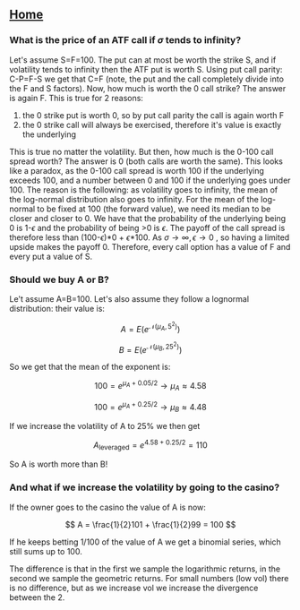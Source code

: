 ## [Home](../README.md)

### What is the price of an ATF call if $\sigma$ tends to infinity?

Let's assume S=F=100.
The put can at most be worth the strike S, and if volatility tends to infinity then the ATF put is worth S. Using put call parity: C-P=F-S we get that C=F (note, the put and the call completely divide into the F and S factors).
Now, how much is worth the 0 call strike? The answer is again F. This is true for 2 reasons:
1) the 0 strike put is worth 0, so by put call parity the call is again worth F
2) the 0 strike call will always be exercised, therefore it's value is exactly the underlying

This is true no matter the volatility.
But then, how much is the 0-100 call spread worth? The answer is 0 (both calls are worth the same). This looks like a paradox, as the 0-100 call spread is worth 100 if the underlying exceeds 100, and a number between 0 and 100 if the underlying goes under 100.
The reason is the following: as volatility goes to infinity, the mean of the log-normal distribution also goes to infinity. For the mean of the log-normal to be fixed at 100 (the forward value), we need its median to be closer and closer to 0. We have that the probability of the underlying being 0 is 1-$\epsilon$ and the probability of being >0 is $\epsilon$. The payoff of the call spread is therefore less than (100-$\epsilon$)*0 + $\epsilon$*100. As $\sigma \rightarrow \infty, \epsilon \rightarrow 0$ , so having a limited upside makes the payoff 0.
Therefore, every call option has a value of F and every put a value of S.


### Should we buy A or B?

Le't assume A=B=100. Let's also assume they follow a lognormal distribution: their value is:

$$ 
A = E(e^{\mathcal{N}(\mu_A, 5^2)}) 
$$

$$ 
B = E(e^{\mathcal{N}(\mu_B, 25^2)})
$$

So we get that the mean of the exponent is:

$$
100 = e^{\mu_A + 0.05/2} \rightarrow \mu_A \approx 4.58
$$

$$
100 = e^{\mu_A + 0.25/2} \rightarrow \mu_B \approx 4.48
$$

If we increase the volatility of A to 25% we then get

$$
A_{\text{leveraged}} = e^{4.58 + 0.25/2} = 110
$$

So A is worth more than B!


### And what if we increase the volatility by going to the casino?

If the owner goes to the casino the value of A is now:

$$
A = \frac{1}{2}101 + \frac{1}{2}99 = 100
$$

If he keeps betting 1/100 of the value of A we get a binomial series, which still sums up to 100.

The difference is that in the first we sample the logarithmic returns, in the second we sample the geometric returns. For small numbers (low vol) there is no difference, but as we increase vol we increase the divergence between the 2.